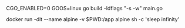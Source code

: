 CGO_ENABLED=0 GOOS=linux go build -ldflags "-s -w" main.go

docker run -dit --name alpine -v $PWD:/app alpine sh -c 'sleep infinity'

